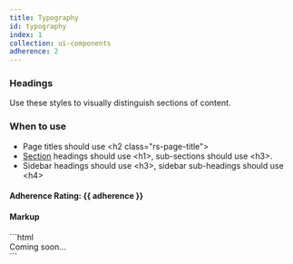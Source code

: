 ```yaml
---
title: Typography
id: typography
index: 1
collection: ui-components
adherence: 2
---
```

<div class="row">
 <div class="col-md-3">
       <h3>Headings</h3>
       <p>Use these styles to visually distinguish sections of content.</p>
       <h3>When to use</h3>
       <ul>
           <li>Page titles should use &lt;h2 class="rs-page-title"&gt;</li>
           <li><a href="#details">Section</a> headings should use &lt;h1&gt;, sub-sections should use &lt;h3&gt;.</li>
           <li>Sidebar headings should use &lt;h3&gt;, sidebar sub-headings should use &lt;h4&gt;</li>
       </ul>
       <h4>Adherence Rating: {{ adherence }}</h4>
 </div>
 <div class="col-md-9">
   <h4>Markup</h4>
```html
    <div>Coming soon...</div>
```
 </div>
</div>